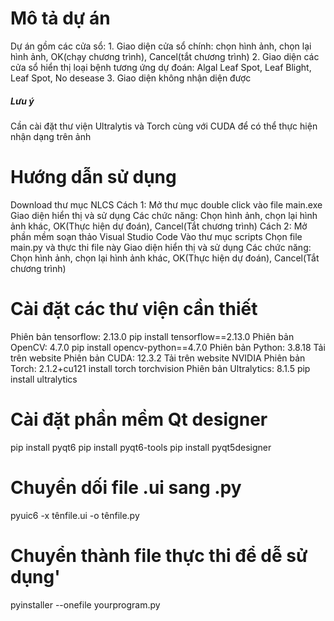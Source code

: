 # Mô tả dự án
Dự án gồm các cửa sổ:
    1. Giao diện cửa sổ chính: chọn hình ảnh, chọn lại hình ảnh, OK(chạy chương trình), Cancel(tắt chương trình)
    2. Giao diện các cửa sổ hiển thị loại bệnh tương ứng dự đoán: Algal Leaf Spot, Leaf Blight, Leaf Spot, No desease
    3. Giao diện không nhận diện được

##### Lưu ý #####
Cần cài đặt thư viện Ultralytis và Torch cùng với CUDA để có thể thực hiện nhận dạng trên ảnh

# Hướng dẫn sử dụng
Download thư mục NLCS
    Cách 1:
        Mở thư mục double click vào file main.exe
        Giao diện hiển thị và sử dụng
        Các chức năng: Chọn hình ảnh, chọn lại hình ảnh khác, OK(Thực hiện dự đoán), Cancel(Tắt chương trình)
    Cách 2:
        Mở phần mềm soạn thảo Visual Studio Code
        Vào thư mục scripts
        Chọn file main.py và thực thi file này
        Giao diện hiển thị và sử dụng
        Các chức năng: Chọn hình ảnh, chọn lại hình ảnh khác, OK(Thực hiện dự đoán), Cancel(Tắt chương trình)


# Cài đặt các thư viện cần thiết
Phiên bản tensorflow: 2.13.0    pip install tensorflow==2.13.0
Phiên bản OpenCV: 4.7.0         pip install opencv-python==4.7.0
Phiên bản Python: 3.8.18        Tải trên website
Phiên bản CUDA: 12.3.2          Tải trên website NVIDIA
Phiên bản Torch: 2.1.2+cu121    install torch torchvision
Phiên bản Ultralytics: 8.1.5    pip install ultralytics

# Cài đặt phần mềm Qt designer
pip install pyqt6
pip install pyqt6-tools
pip install pyqt5designer

# Chuyển dối file .ui sang .py
pyuic6 -x tênfile.ui -o tênfile.py

# Chuyển thành file thực thi để dễ sử dụng'
pyinstaller --onefile yourprogram.py
